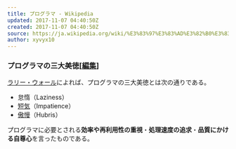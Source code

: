 ```yaml
---
title: プログラマ - Wikipedia
updated: 2017-11-07 04:40:50Z
created: 2017-11-07 04:40:50Z
source: https://ja.wikipedia.org/wiki/%E3%83%97%E3%83%AD%E3%82%B0%E3%83%A9%E3%83%9E
author: xyvyx10
---
```


### プログラマの三大美徳[[編集](https://ja.wikipedia.org/w/index.php?title=%E3%83%97%E3%83%AD%E3%82%B0%E3%83%A9%E3%83%9E&action=edit&section=13)]

[ラリー・ウォール](https://ja.wikipedia.org/wiki/%E3%83%A9%E3%83%AA%E3%83%BC%E3%83%BB%E3%82%A6%E3%82%A9%E3%83%BC%E3%83%AB)によれば、プログラマの三大美徳とは次の通りである。

- 怠惰（Laziness）
- [短気](https://ja.wikipedia.org/wiki/%E7%9F%AD%E6%B0%97)（Impatience）
- [傲慢](https://ja.wikipedia.org/wiki/%E5%82%B2%E6%85%A2)（Hubris）

プログラマに必要とされる**効率や再利用性の重視**・**処理速度の追求**・**品質にかける自尊心**を言ったものである。